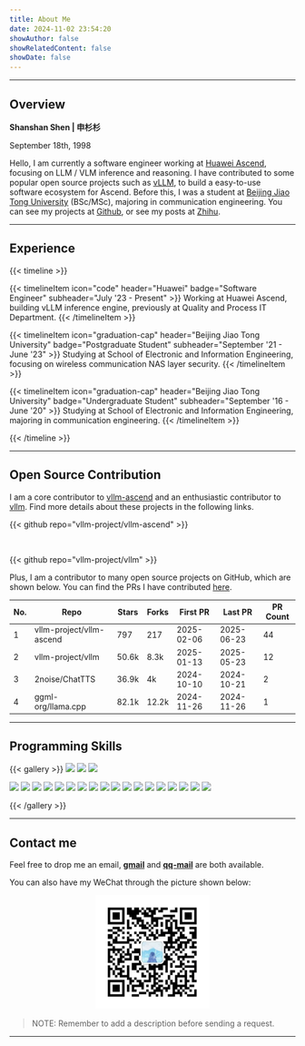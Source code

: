 ```yaml
---
title: About Me
date: 2024-11-02 23:54:20
showAuthor: false
showRelatedContent: false
showDate: false
---
```


---

## Overview

**Shanshan Shen | 申杉杉**

September 18th, 1998

Hello, I am currently a software engineer working at [Huawei Ascend](https://www.hiascend.com/), focusing on LLM / VLM inference and reasoning. I have contributed to some popular open source projects such as [vLLM](https://github.com/vllm-project/vllm), to build a easy-to-use software ecosystem for Ascend. Before this, I was a student at [Beijing Jiao Tong University](https://www.bjtu.edu.cn/) (BSc/MSc), majoring in communication engineering. You can see my projects at [Github](https://github.com/shen-shanshan), or see my posts at [Zhihu](https://www.zhihu.com/people/sss-53-26).

---

## Experience

{{< timeline >}}

{{< timelineItem icon="code" header="Huawei" badge="Software Engineer" subheader="July '23 - Present" >}}
Working at Huawei Ascend, building vLLM inference engine, previously at Quality and Process IT Department.
{{< /timelineItem >}}

{{< timelineItem icon="graduation-cap" header="Beijing Jiao Tong University" badge="Postgraduate Student" subheader="September '21 - June '23" >}}
Studying at School of Electronic and Information Engineering, focusing on wireless communication NAS layer security.
{{< /timelineItem >}}

{{< timelineItem icon="graduation-cap" header="Beijing Jiao Tong University" badge="Undergraduate Student" subheader="September '16 - June '20" >}}
Studying at School of Electronic and Information Engineering, majoring in communication engineering.
{{< /timelineItem >}}

{{< /timeline >}}

---

<!-- ## Selected Publication -->

## Open Source Contribution

I am a core contributor to [vllm-ascend](https://github.com/vllm-project/vllm-ascend) and an enthusiastic contributor to [vllm](https://github.com/vllm-project/vllm). Find more details about these projects in the following links.

<!-- <br> -->

{{< github repo="vllm-project/vllm-ascend" >}}

<br>

{{< github repo="vllm-project/vllm" >}}

<!-- <br> -->

Plus, I am a contributor to many open source projects on GitHub, which are shown below. You can find the PRs I have contributed [here](https://github.com/pulls?q=is%3Apr+author%3Ashen-shanshan+is%3Amerged+is%3Apublic).

| No. |           Repo           | Stars | Forks |  First PR  |  Last PR   | PR Count |
| --- | ------------------------ | ----- | ----- | ---------- | ---------- | -------- |
| 1   | vllm-project/vllm-ascend | 797   | 217   | 2025-02-06 | 2025-06-23 | 44       |
| 2   | vllm-project/vllm        | 50.6k | 8.3k  | 2025-01-13 | 2025-05-23 | 12       |
| 3   | 2noise/ChatTTS           | 36.9k | 4k    | 2024-10-10 | 2024-10-21 | 2        |
| 4   | ggml-org/llama.cpp       | 82.1k | 12.2k | 2024-11-26 | 2024-11-26 | 1        |

---

## Programming Skills

{{< gallery >}}
  <img src="https://img.shields.io/badge/-Python-3f3f46?style=flat&logo=Python&logoColor=3776AB" class="grid-w20" />
  <img src="https://img.shields.io/badge/-C++-3f3f46?style=flat&logo=cplusplus&logoColor=00599C" class="grid-w20" />
  <img src="https://img.shields.io/badge/-Html-3f3f46?style=flat&logo=html5&logoColor=E34F26" class="grid-w20" />

  <img src="https://img.shields.io/badge/-Linux-3f3f46?style=flat&logo=Linux&logoColor=FCC624" class="grid-w20" />

  <img src="https://img.shields.io/badge/-PyTorch-3f3f46?style=flat&logo=PyTorch&logoColor=EE4C2C" class="grid-w20" />
  <img src="https://img.shields.io/badge/-Spring-3f3f46?style=flat&logo=spring&logoColor=6DB33F" class="grid-w20" />
  <img src="https://img.shields.io/badge/-SpringBoot-3f3f46?style=flat&logo=springboot&logoColor=6DB33F" class="grid-w20" />
  
  <img src="https://img.shields.io/badge/-MySQL-3f3f46?style=flat&logo=mysql&logoColor=4479A1" class="grid-w20" />
  <img src="https://img.shields.io/badge/-PostgreSQL-3f3f46?style=flat&logo=postgresql&logoColor=4169E1" class="grid-w20" />
  <img src="https://img.shields.io/badge/-Oracle-3f3f46?style=flat&logo=oracle&logoColor=F80000" class="grid-w20" />

  <img src="https://img.shields.io/badge/-Git-3f3f46?style=flat&logo=git&logoColor=F05032" class="grid-w20" />
  <img src="https://img.shields.io/badge/-GitHub-3f3f46?style=flat&logo=github&logoColor=181717" class="grid-w20" />
  <img src="https://img.shields.io/badge/-Gitee-3f3f46?style=flat&logo=gitee&logoColor=C71D23" class="grid-w20" />

  <img src="https://img.shields.io/badge/-Markdown-3f3f46?style=flat&logo=markdown&logoColor=000000" class="grid-w20" />
  <img src="https://img.shields.io/badge/-Vim-3f3f46?style=flat&logo=vim&logoColor=019733" class="grid-w20" />
  <img src="https://img.shields.io/badge/-Docker-3f3f46?style=flat&logo=docker&logoColor=2496ED" class="grid-w20" />
  <img src="https://img.shields.io/badge/-CMake-3f3f46?style=flat&logo=cmake&logoColor=064F8C" class="grid-w20" />
  <!-- <img src="https://img.shields.io/badge/-Wireshark-3f3f46?style=flat&logo=wireshark&logoColor=1679A7" class="grid-w20" /> -->
  <img src="https://img.shields.io/badge/-Anaconda-3f3f46?style=flat&logo=anaconda&logoColor=44A833" class="grid-w20" />

  <img src="https://img.shields.io/badge/-IDEA-3f3f46?style=flat&logo=intellijidea&logoColor=000000" class="grid-w20" />
  <img src="https://img.shields.io/badge/-PyCharm-3f3f46?style=flat&logo=pycharm&logoColor=000000" class="grid-w20" />

  <img src="https://img.shields.io/badge/-LeetCode-3f3f46?style=flat&logo=leetcode&logoColor=FFA116" class="grid-w20" />
  <!-- <img src="https://img.shields.io/badge/-CSDN-3f3f46?style=flat&logo=csdn&logoColor=FC5531" class="grid-w20" /> -->

  <!-- <img src="https://img.shields.io/badge/-Huawei-3f3f46?style=flat&logo=huawei&logoColor=FF0000" class="grid-w20" /> -->
  <!-- <img src="https://img.shields.io/badge/-IEEE-3f3f46?style=flat&logo=ieee&logoColor=00629B" class="grid-w20" /> -->
{{< /gallery >}}

---

## Contact me

<p>Feel free to drop me an email, <b><a href="shanshanshen333@gmail.com">gmail</a></b> and <b><a href="467638484@qq.com">qq-mail</a></b> are both available.</p>

You can also have my WeChat through the picture shown below:

<center>
    <img src="./images/WeChat.png" width="200" alt="WeChat">
</center>

> NOTE: Remember to add a description before sending a request.

---
